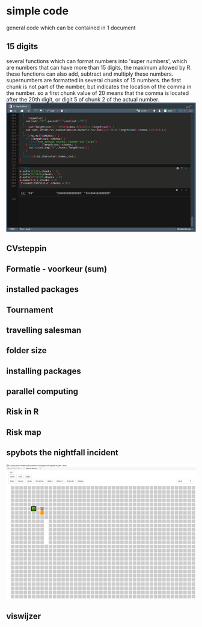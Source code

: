 # simple code
general code which can be contained in 1 document

##  15 digits
several functions which can format numbers into 'super numbers', which are numbers that can have more than 15 digits, the maximum allowed by R. these functions can also add, subtract and multiply these numbers. supernumbers are formatted in several chunks of 15 numbers. the first chunk is not part of the number, but indicates the location of the comma in the number. so a first chunk value of 20 means that the comma is located after the 20th digit, or digit 5 of chunk 2 of the actual number.
![alt text](https://github.com/bramvansmoorenburg/images/blob/master/15%20digits.png)

##  CVsteppin


##  Formatie - voorkeur (sum)


##  installed packages


##  Tournament


##  travelling salesman


##  folder size


##  installing packages


##  parallel computing


##  Risk in R


##  Risk map


##  spybots the nightfall incident
![alt text](https://github.com/bramvansmoorenburg/images/blob/master/spybots.png)

##  viswijzer

